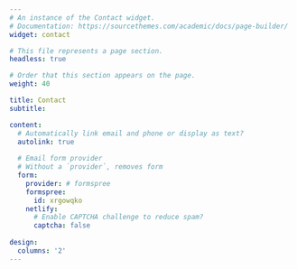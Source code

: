 ```yaml
---
# An instance of the Contact widget.
# Documentation: https://sourcethemes.com/academic/docs/page-builder/
widget: contact

# This file represents a page section.
headless: true

# Order that this section appears on the page.
weight: 40

title: Contact
subtitle:

content:
  # Automatically link email and phone or display as text?
  autolink: true
  
  # Email form provider
  # Without a `provider`, removes form
  form:
    provider: # formspree
    formspree:
      id: xrgowqko
    netlify:
      # Enable CAPTCHA challenge to reduce spam?
      captcha: false
  
design:
  columns: '2'
---
```

